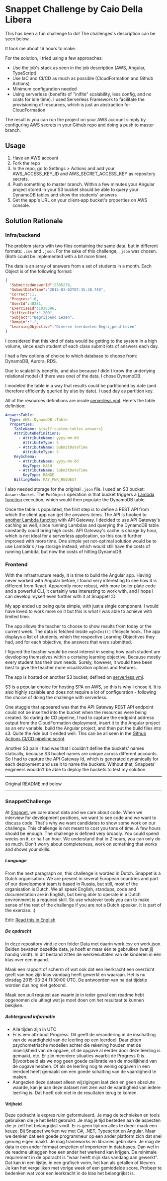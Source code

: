 # Snappet Challenge by Caio Della Libera

This has been a fun challenge to do! The challenges's description can be seen below. 

It took me about 16 hours to make.

For the solution, I tried using a few approaches:

- Use the job's stack as seen in the job description (AWS, Angular, TypeScript)
- Use IaC and CI/CD as much as possible (CloudFormation and Github Actions)
- Minimum configuration needed
- Using serverless (benefits of "inifite" scalability, less config, and no costs for idle time). I used Serverless Framework to facilitate the provisioning of resources, which is just an abstraction for CloudFormation

The result is you can run the project on your AWS account simply by configuring AWS secrets in your Github repo and doing a push to master branch.

## Usage 

1. Have an AWS account
2. Fork the repo
3. In the repo, go to Settings > Actions and add your AWS_ACCESS_KEY_ID and AWS_SECRET_ACCESS_KEY as repository secrets.
4. Push something to master branch. Within a few minutes your Angular project stored in your S3 bucket should be able to query your DynamoDB tables and show the students' answers
5. Get the app's URL on your client-app bucket's properties on AWS console.

## Solution Rationale

### Infra/backend

The problem starts with two files containing the same data, but in different formats: `.csv` and `.json`. For the sake of this challenge, `.json` was chosen. (Both could be implemented with a bit more time).

The data is an array of answers from a set of students in a month. Each Object is of the following format:

```json
{
  "SubmittedAnswerId":2395278,
  "SubmitDateTime":"2015-03-02T07:35:38.740",
  "Correct":1,
  "Progress":0,
  "UserId":40281,
  "ExerciseId":1038396,
  "Difficulty":"-200",
  "Subject":"Begrijpend Lezen",
  "Domain":"-",
  "LearningObjective":"Diverse leerdoelen Begrijpend Lezen"
}
```

I considered that this kind of data would be getting to the system in a high volume, since each student of each class submit lots of answers each day.

I had a few options of choice to which database to choose from: DynamoDB, Aurora, RDS.

Due to scalability benefits, and also because I didn't know the underlying relational model (if there was one) of the data, I chose DynamoDB.

I modeled the table in a way that results could be partitioned by date (and therefore efficiently queried by also by date). I used day as partition key.

All of the resources definitions are inside [serverless.yml](infra/serverless.yml). Here's the table definition:

```yaml
AnswersTable:
  Type: AWS::DynamoDB::Table
  Properties:
    TableName: ${self:custom.tables.answers}
    AttributeDefinitions:
      - AttributeName: yyyy-mm-dd
        AttributeType: S
      - AttributeName: SubmitDateTime
        AttributeType: S
    KeySchema:
      - AttributeName: yyyy-mm-dd
        KeyType: HASH
      - AttributeName: SubmitDateTime
        KeyType: RANGE
    BillingMode: PAY_PER_REQUEST
```

I also needed storage for the original `.json` file. I used an S3 bucket: `AnswersBucket`. The `PutObject` operation in that bucket triggers a [Lambda function](infra/src/create/answers.ts) execution, which would then populate the DynamoDB table.

Once the table is populated, the first step is to define a REST API from which the client app can get the answers items. The API is hooked to [another Lambda function](infra/src/read/answers.ts) with API Gateway. I decided to use API Gateway's caching as well, since running Lambdas and querying the DynamoDB table constantly could bring high costs. API Gateway's cache is charge by hour, which is not ideal for a serverless application, so this could further improved with more time. One simple yet not-optimal solution would be to use Lambda's `/tmp` storage instead, which would still have the costs of running Lambda, but now the costs of hitting DynamoDB.

### Frontend

With the infrastructure ready, it is time to build the Angular app. Having never worked with Angular before, I found very interesting to see how it is different from React. Apparently more robust, with more boiler plate code and a powerful CLI, it certainly was interesting to work with, and I hope I can develop myself even further with it at Snappet! :D

My app ended up being quite simple, with just a single component. I would have loved to work more on it but this is what I was able to achieve with limited time.

The app allows the teacher to choose to show results from today or the current week. The data is fetched inside `ngOnInit()` lifecycle hook. The app displays a list of students, which the respective Learning Objectives they had, and for each objective, the answers that were submitted. 

I figured the teacher would be most interest in seeing how each student are developing themselves within a certaing learning objective. Because mostly every student has their own needs. Surely, however, it would have been best to give the teacher more visualization options and features.

The app is hosted on another S3 bucket, defined on [serverless.yml](infra/serverless.yml).

S3 is a popular choice for hosting SPA on AWS, so this is why I chose it. It is also highly scalable and does not require a lot of configuration - following the choice of doing the challenge with serverless.

One stuggle that appeared was that the API Gateway REST API endpoint could not be inserted into the bucket when the resources were being created. So during de CD pipeline, I had to capture the endpoint address output from the CloudFormation deployment, insert it to the Angular project as an env variable, build the Angular project, and then put the build files into s3. Quite the ride but it ended well. This can be all seen in the [Github Actions CI/CD pipeline script](.github/workflows/deploy.yml).

Another S3 pain I had was that I couldn't define the buckets' names statically, because S3 bucket names are unique across different accounts. So I had to capture the API Gateway Id, which is generated dynamically for each deployment and use it to name the buckets. Without that, Snappets' engineers wouldn't be able to deploy the buckets to test my solution.

--------------------------------------
Original README.md below

--------------------------------------

### SnappetChallenge
At [Snappet](http://www.snappet.org), we care about data and we care about code. When we interview for development positions, we want to see code and we want to discuss code. That's why we want candidates to show some work on our challenge. This challenge is not meant to cost you tons of time. A few hours should be enough. The challenge is defined very broadly. You could spend weeks on it, or half an hour. We understand that in 2 hours, you can only do so much. Don't worry about completeness, work on something that works and shows your skills.

##### Language
From the next paragraph on, this challenge is worded in Dutch. Snappet is a Dutch organisation. We are present in several European countries and part of our development team is based in Russia, but still, most of the organisation is Dutch. We all speak English, standups, code and documentation are in English, but being able to operate in a Dutch environment is a required skill. So use whatever tools you can to make sense of the rest of the challenge if you are not a Dutch speaker. It is part of the exercise. :)

Edit: [Read this in English](README.en.md)

##### De opdracht
In deze repository vind je een folder Data met daarin work.csv en work.json. Beiden bevatten dezelfde data, je hoeft er maar één te gebruiken (wat jij handig vindt). In dit bestand zitten de werkresultaten van de kinderen in één klas over een maand. 

Maak een rapport of scherm of wat ook dat een leerkracht een overzicht geeft van hoe zijn klas vandaag heeft gewerkt en waaraan. Het is nu dinsdag 2015-03-24 11:30:00 UTC. De antwoorden van na dat tijdstip worden dus nog niet getoond.

Maak een pull request aan waarin je in ieder geval een readme hebt opgenomen die uitlegt wat je moet doen om het resultaat te kunnen bekijken.

##### Achtergrond informatie
- Alle tijden zijn in UTC
- Er is een attribuut Progress. Dit geeft de verandering in de inschatting van de vaardigheid van de leerling op een leerdoel. Daar zitten psychometrische modellen achter die rekening houden met de moeilijkheid van de opgave, of de opgave al eerder door deze leerling is gemaakt, etc. Er zijn meerdere situaties waarbij de Progress 0 is. Bijvoorbeeld als we nog geen goede calibratie van de moeilijkheid van de opgave hebben. Of als de leerling nog te weinig opgaven in een leerdoel heeft gemaakt om een goede schatting van de vaardigheid te maken.
- Aangezien deze dataset alleen wijzigingen laat zien en geen absolute waarde, kan je aan deze dataset niet zien wat de vaardigheid van iedere leerling is. Dat hoeft ook niet in de resultaten terug te komen.

#### Vrijheid
Deze opdracht is expres ruim geformuleerd. Je mag de technieken en tools gebruiken die je het liefst gebruikt. Je mag je tijd besteden aan de aspecten die je zelf het belangrijkst vindt. Er is geen tijd om alles te doen: maak een keuze. Bij Snappet werken we met C#, .NET, Typescript en Angular. Maar we denken dat een goede programmeur op een ander platform zich dat snel genoeg eigen maakt. 
Je mag frameworks en libraries gebruiken. Je mag de data in een ander formaat omzetten of importeren in databases. Dan wel in de readme uitleggen hoe een ander het werkend kan krijgen.
De minimale requirement in de opdracht is "waar heeft mijn klas vandaag aan gewerkt". Dat kan in een lijstje, in een grafisch vorm, het kan als getallen of kleuren. Je kan het vergelijken met vorige week of een gemiddelde score. Probeer te bedenken wat voor een leerkracht in de klas het belangrijkst is.
